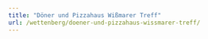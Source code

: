 ```yaml
---
title: "Döner und Pizzahaus Wißmarer Treff"
url: /wettenberg/doener-und-pizzahaus-wissmarer-treff/
---
```

